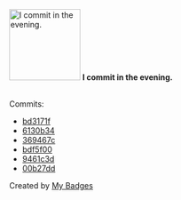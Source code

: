 <img src="https://my-badges.github.io/my-badges/evening-commits.png" alt="I commit in the evening." title="I commit in the evening." width="128">
<strong>I commit in the evening.</strong>
<br><br>

Commits:

- <a href="https://github.com/ksysoev/go-dev-prompts/commit/bd3171f4281418c3c36ea46505cc4f897c2c95f3">bd3171f</a>
- <a href="https://github.com/ksysoev/go-dev-prompts/commit/6130b34a8e80f3eecd65e48f7c1e98481efb210c">6130b34</a>
- <a href="https://github.com/ksysoev/make-it-public/commit/369467c2ad0b60c2867a6e203bb78af066587f55">369467c</a>
- <a href="https://github.com/ksysoev/make-it-public/commit/bdf5f004b50cd711714e76fe718c376d42ee92a4">bdf5f00</a>
- <a href="https://github.com/ksysoev/make-it-public/commit/9461c3d6ea5d41ba1103f835520e7eab28a9571d">9461c3d</a>
- <a href="https://github.com/ksysoev/revdial/commit/00b27ddbb868b664e8a241ee916e8481f51957c2">00b27dd</a>


Created by <a href="https://github.com/my-badges/my-badges">My Badges</a>